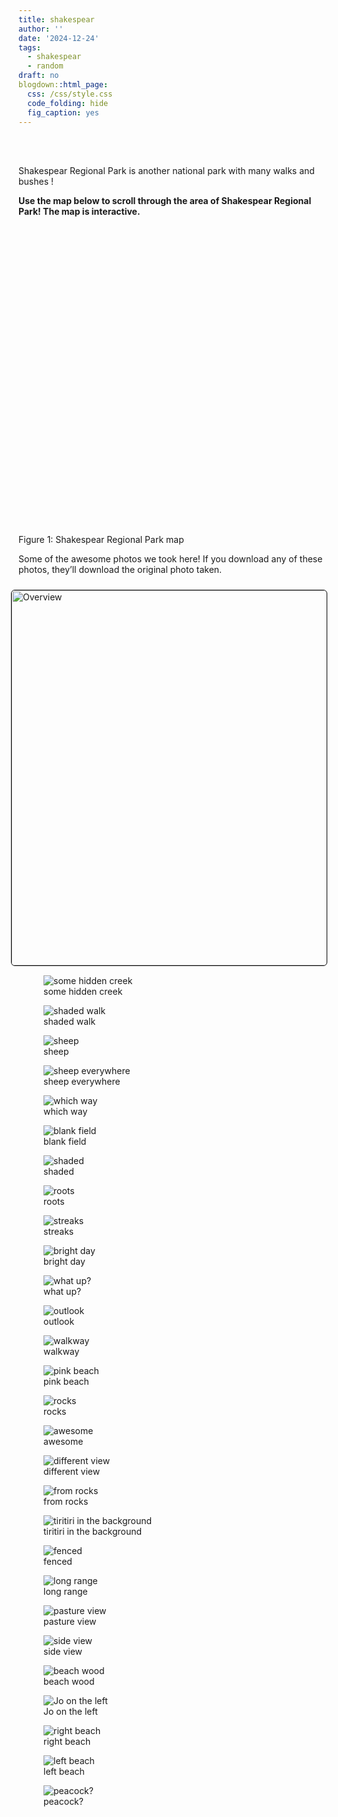 ```yaml
---
title: shakespear
author: ''
date: '2024-12-24'
tags:
  - shakespear
  - random
draft: no
blogdown::html_page:
  css: /css/style.css
  code_folding: hide
  fig_caption: yes
---
```


<link href="{{< blogdown/postref >}}index_files/htmltools-fill/fill.css" rel="stylesheet" />
<script src="{{< blogdown/postref >}}index_files/htmlwidgets/htmlwidgets.js"></script>
<script src="{{< blogdown/postref >}}index_files/jquery/jquery-3.6.0.min.js"></script>
<link href="{{< blogdown/postref >}}index_files/leaflet/leaflet.css" rel="stylesheet" />
<script src="{{< blogdown/postref >}}index_files/leaflet/leaflet.js"></script>
<link href="{{< blogdown/postref >}}index_files/leafletfix/leafletfix.css" rel="stylesheet" />
<script src="{{< blogdown/postref >}}index_files/proj4/proj4.min.js"></script>
<script src="{{< blogdown/postref >}}index_files/Proj4Leaflet/proj4leaflet.js"></script>
<link href="{{< blogdown/postref >}}index_files/rstudio_leaflet/rstudio_leaflet.css" rel="stylesheet" />
<script src="{{< blogdown/postref >}}index_files/leaflet-binding/leaflet.js"></script>
<meta charset="utf-8">
<meta name="viewport" content="width=device-width, initial-scale=1">
<link rel="stylesheet" href="https://maxcdn.bootstrapcdn.com/bootstrap/3.4.1/css/bootstrap.min.css">
<script src="https://ajax.googleapis.com/ajax/libs/jquery/3.7.1/jquery.min.js"></script>
<script src="https://maxcdn.bootstrapcdn.com/bootstrap/3.4.1/js/bootstrap.min.js"></script>

<br></br>

<p>
Shakespear Regional Park is another national park with many walks and bushes !
</p>
<p>
<b>
Use the map below to scroll through the area of Shakespear Regional Park!
The map is interactive.
</p>

</b>

<style>
&#10;.shakespics{
&#10;
display: flex;
flex-direction: column;
justify-content: space-between;
&#10;}
&#10;</style>

<div class="figure">

<div class="leaflet html-widget html-fill-item" id="htmlwidget-1" style="width:1344px;height:480px;"></div>
<script type="application/json" data-for="htmlwidget-1">{"x":{"options":{"crs":{"crsClass":"L.CRS.EPSG3857","code":null,"proj4def":null,"projectedBounds":null,"options":{}}},"calls":[{"method":"addTiles","args":["https://{s}.tile.openstreetmap.org/{z}/{x}/{y}.png",null,null,{"minZoom":0,"maxZoom":18,"tileSize":256,"subdomains":"abc","errorTileUrl":"","tms":false,"noWrap":false,"zoomOffset":0,"zoomReverse":false,"opacity":1,"zIndex":1,"detectRetina":false,"attribution":"&copy; <a href=\"https://openstreetmap.org/copyright/\">OpenStreetMap<\/a>,  <a href=\"https://opendatacommons.org/licenses/odbl/\">ODbL<\/a>"}]}],"setView":[[-36.611318,174.824302],15,[]]},"evals":[],"jsHooks":[]}</script>
<p class="caption">
<span id="fig:unnamed-chunk-1"></span>Figure 1: Shakespear Regional Park map
</p>

</div>

<p>
Some of the awesome photos we took here! If you download any of these photos, they’ll download the original photo taken.
</p>

<div class="shakespics">

<img style="float: right; margin: 10px 10px 15px 15px;border-radius: 6px;border: 1.0px solid black;" src="images/IMG_20170211_132559.jpg" class="img-responsive" alt="Overview" width="900" height="600"/>

<figure>
<img src="images/IMG_20170211_144758.jpg" alt="some hidden creek" />
<figcaption aria-hidden="true">some hidden creek</figcaption>
</figure>

<figure>
<img src="images/IMG_20170211_145152.jpg" alt="shaded walk" />
<figcaption aria-hidden="true">shaded walk</figcaption>
</figure>

<figure>
<img src="images/IMG_20190323_153335.jpg" alt="sheep" />
<figcaption aria-hidden="true">sheep</figcaption>
</figure>

<figure>
<img src="images/IMG_20170211_141529_1.jpg" alt="sheep everywhere" />
<figcaption aria-hidden="true">sheep everywhere</figcaption>
</figure>

<figure>
<img src="images/IMG_20170211_140711.jpg" alt="which way" />
<figcaption aria-hidden="true">which way</figcaption>
</figure>

<figure>
<img src="images/IMG_20170211_135638.jpg" alt="blank field" />
<figcaption aria-hidden="true">blank field</figcaption>
</figure>

<figure>
<img src="images/IMG_20170211_134348_1.jpg" alt="shaded" />
<figcaption aria-hidden="true">shaded</figcaption>
</figure>

<figure>
<img src="images/IMG_20170211_134201_2.jpg" alt="roots" />
<figcaption aria-hidden="true">roots</figcaption>
</figure>

<figure>
<img src="images/IMG_20170211_134043.jpg" alt="streaks" />
<figcaption aria-hidden="true">streaks</figcaption>
</figure>

<figure>
<img src="images/IMG_20170211_133545_2.jpg" alt="bright day" />
<figcaption aria-hidden="true">bright day</figcaption>
</figure>

<figure>
<img src="images/IMG_20170211_133822.jpg" alt="what up?" />
<figcaption aria-hidden="true">what up?</figcaption>
</figure>

<figure>
<img src="images/IMG_20170211_132735_2.jpg" alt="outlook" />
<figcaption aria-hidden="true">outlook</figcaption>
</figure>

<figure>
<img src="images/IMG_20170211_131914_2.jpg" alt="walkway" />
<figcaption aria-hidden="true">walkway</figcaption>
</figure>

<figure>
<img src="images/IMG_20170211_130206.jpg" alt="pink beach" />
<figcaption aria-hidden="true">pink beach</figcaption>
</figure>

<figure>
<img src="images/IMG_20170211_125657_2.jpg" alt="rocks" />
<figcaption aria-hidden="true">rocks</figcaption>
</figure>

<figure>
<img src="images/IMG_20170211_125632.jpg" alt="awesome" />
<figcaption aria-hidden="true">awesome</figcaption>
</figure>

<figure>
<img src="images/IMG_20170211_125536.jpg" alt="different view" />
<figcaption aria-hidden="true">different view</figcaption>
</figure>

<figure>
<img src="images/IMG_20170211_122908.jpg" alt="from rocks" />
<figcaption aria-hidden="true">from rocks</figcaption>
</figure>

<figure>
<img src="images/IMG_20170211_122024.jpg" alt="tiritiri in the background" />
<figcaption aria-hidden="true">tiritiri in the background</figcaption>
</figure>

<figure>
<img src="images/IMG_20170211_121750.jpg" alt="fenced" />
<figcaption aria-hidden="true">fenced</figcaption>
</figure>

<figure>
<img src="images/IMG_20170211_120348.jpg" alt="long range" />
<figcaption aria-hidden="true">long range</figcaption>
</figure>

<figure>
<img src="images/IMG_20170211_115813_2.jpg" alt="pasture view" />
<figcaption aria-hidden="true">pasture view</figcaption>
</figure>

<figure>
<img src="images/IMG_20170211_114854_1.jpg" alt="side view" />
<figcaption aria-hidden="true">side view</figcaption>
</figure>

<figure>
<img src="images/IMG_20170211_112532.jpg" alt="beach wood" />
<figcaption aria-hidden="true">beach wood</figcaption>
</figure>

<figure>
<img src="images/IMG_20170211_111241.jpg" alt="Jo on the left" />
<figcaption aria-hidden="true">Jo on the left</figcaption>
</figure>

<figure>
<img src="images/IMG_20170211_111216.jpg" alt="right beach" />
<figcaption aria-hidden="true">right beach</figcaption>
</figure>

<figure>
<img src="images/IMG_20170211_111201.jpg" alt="left beach" />
<figcaption aria-hidden="true">left beach</figcaption>
</figure>

<figure>
<img src="images/IMG_20170211_110902.jpg" alt="peacock?" />
<figcaption aria-hidden="true">peacock?</figcaption>
</figure>

</div>
